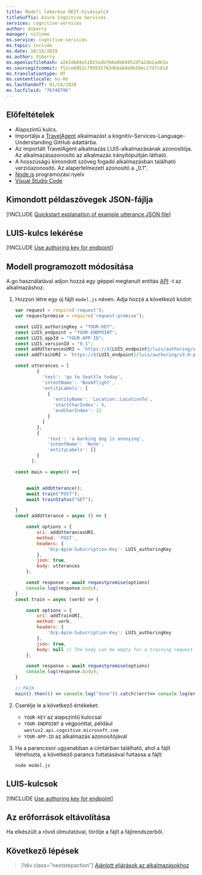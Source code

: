 ```yaml
---
title: Modell lekérése REST-hívássalC#
titleSuffix: Azure Cognitive Services
services: cognitive-services
author: diberry
manager: nitinme
ms.service: cognitive-services
ms.topic: include
ms.date: 10/18/2019
ms.author: diberry
ms.openlocfilehash: a262db04e51015edb760a8b04952dfa24b2ad63a
ms.sourcegitcommit: f52ce6052c795035763dbba6de0b50ec17d7cd1d
ms.translationtype: HT
ms.contentlocale: hu-HU
ms.lasthandoff: 01/24/2020
ms.locfileid: "76748796"
---
```

## <a name="prerequisites"></a>Előfeltételek

* Alapszintű kulcs.
* Importálja a [TravelAgent](https://github.com/Azure-Samples/cognitive-services-language-understanding/blob/master/documentation-samples/quickstarts/change-model/TravelAgent.json) alkalmazást a kognitív-Services-Language-Understanding GitHub adattárba.
* Az importált TravelAgent alkalmazás LUIS-alkalmazásának azonosítója. Az alkalmazásazonosító az alkalmazás irányítópultján látható.
* A hosszúságú kimondott szöveg fogadó alkalmazásban található verzióazonosító. Az alapértelmezett azonosító a „0.1”.
* [Node.js](https://nodejs.org/) programozási nyelv 
* [Visual Studio Code](https://code.visualstudio.com/)

## <a name="example-utterances-json-file"></a>Kimondott példaszövegek JSON-fájlja

[!INCLUDE [Quickstart explanation of example utterance JSON file](get-started-get-model-json-example-utterances.md)]


## <a name="get-luis-key"></a>LUIS-kulcs lekérése

[!INCLUDE [Use authoring key for endpoint](../includes/get-key-quickstart.md)]

## <a name="change-model-programmatically"></a>Modell programozott módosítása

A go használatával adjon hozzá egy géppel megtanult entitás [API](https://aka.ms/luis-apim-v3-authoring) -t az alkalmazáshoz. 

1. Hozzon létre egy új fájlt `model.js` néven. Adja hozzá a következő kódot:

    ```javascript
    var request = require('request');
    var requestpromise = require('request-promise');
    
    const LUIS_authoringKey = "YOUR-KEY";
    const LUIS_endpoint = "YOUR-ENDPOINT";
    const LUIS_appId = "YOUR-APP-ID";
    const LUIS_versionId = "0.1";
    const addUtterancesURI = `https://${LUIS_endpoint}/luis/authoring/v3.0-preview/apps/${LUIS_appId}/versions/${LUIS_versionId}/examples`;
    const addTrainURI = `https://${LUIS_endpoint}/luis/authoring/v3.0-preview/apps/${LUIS_appId}/versions/${LUIS_versionId}/train`;
    
    const utterances = [
            {
              'text': 'go to Seattle today',
              'intentName': 'BookFlight',
              'entityLabels': [
                {
                  'entityName': 'Location::LocationTo',
                  'startCharIndex': 6,
                  'endCharIndex': 12
                }
              ]
            },
            {
                'text': 'a barking dog is annoying',
                'intentName': 'None',
                'entityLabels': []
            }
          ];
    
    const main = async() =>{
    
    
        await addUtterance();
        await train("POST");
        await trainStatus("GET");
    
    }
    const addUtterance = async () => {
    
        const options = {
            uri: addUtterancesURI,
            method: 'POST',
            headers: {
                'Ocp-Apim-Subscription-Key': LUIS_authoringKey
            },
            json: true,
            body: utterances
        };
    
        const response = await requestpromise(options)
        console.log(response.body);
    }
    const train = async (verb) => {
    
        const options = {
            uri: addTrainURI,
            method: verb, 
            headers: {
                'Ocp-Apim-Subscription-Key': LUIS_authoringKey
            },
            json: true,
            body: null // The body can be empty for a training request
        };
    
        const response = await requestpromise(options)
        console.log(response.body);
    }
    
    // MAIN
    main().then(() => console.log("done")).catch((err)=> console.log(err returned));
    ```
1. Cserélje le a következő értékeket:

    * `YOUR-KEY` az alapszintű kulccsal
    * `YOUR-ENDPOINT` a végponttal, például `westus2.api.cognitive.microsoft.com`
    * `YOUR-APP-ID` az alkalmazás azonosítójával

1. Ha a parancssor ugyanabban a címtárban található, ahol a fájlt létrehozta, a következő parancs futtatásával futtassa a fájlt:

    ```console
    node model.js
    ```  

## <a name="luis-keys"></a>LUIS-kulcsok

[!INCLUDE [Use authoring key for endpoint](../includes/starter-key-explanation.md)]

## <a name="clean-up-resources"></a>Az erőforrások eltávolítása

Ha elkészült a rövid útmutatóval, törölje a fájlt a fájlrendszerből. 

## <a name="next-steps"></a>Következő lépések

> [!div class="nextstepaction"]
> [Ajánlott eljárások az alkalmazásokhoz](../luis-concept-best-practices.md)